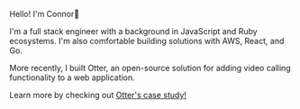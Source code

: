 Hello! I'm Connor👋

I'm a full stack engineer with a background in JavaScript and Ruby ecosystems. I'm also comfortable building solutions with AWS, React, and Go.

More recently, I built Otter, an open-source solution for adding video calling functionality to a web application.

Learn more by checking out [Otter's case study!](https://otter-framework.dev/docs/case-study/introduction/)

